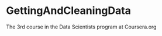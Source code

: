 GettingAndCleaningData
======================

The 3rd course in the Data Scientists program at Coursera.org
